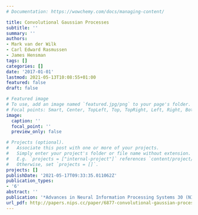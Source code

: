 ```yaml
---
# Documentation: https://wowchemy.com/docs/managing-content/

title: Convolutional Gaussian Processes
subtitle: ''
summary: ''
authors:
- Mark van der Wilk
- Carl Edward Rasmussen
- James Hensman
tags: []
categories: []
date: '2017-01-01'
lastmod: 2021-05-13T10:08:55+01:00
featured: false
draft: false

# Featured image
# To use, add an image named `featured.jpg/png` to your page's folder.
# Focal points: Smart, Center, TopLeft, Top, TopRight, Left, Right, BottomLeft, Bottom, BottomRight.
image:
  caption: ''
  focal_point: ''
  preview_only: false

# Projects (optional).
#   Associate this post with one or more of your projects.
#   Simply enter your project's folder or file name without extension.
#   E.g. `projects = ["internal-project"]` references `content/project/deep-learning/index.md`.
#   Otherwise, set `projects = []`.
projects: []
publishDate: '2021-05-17T09:33:35.011062Z'
publication_types:
- '6'
abstract: ''
publication: '*Advances in Neural Information Processing Systems 30 (NIPS)*'
url_pdf: http://papers.nips.cc/paper/6877-convolutional-gaussian-processes.pdf
---
```

